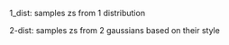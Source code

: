1_dist:
	samples zs from 1 distribution

2-dist:
	samples zs from 2 gaussians based on their style

